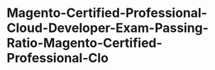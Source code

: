 # Magento-Certified-Professional-Cloud-Developer-Exam-Passing-Ratio-Magento-Certified-Professional-Clo